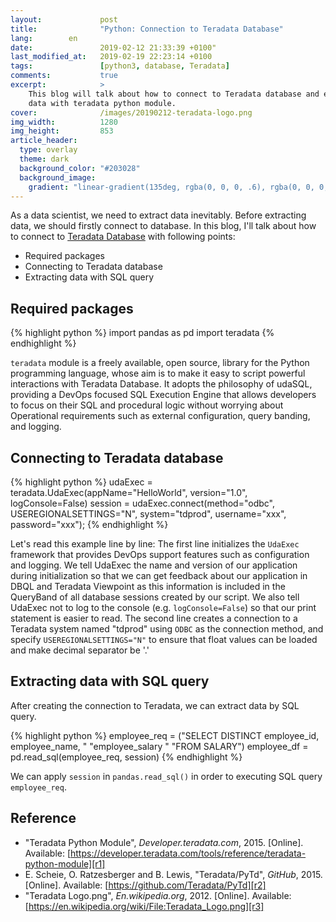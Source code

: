 ```yaml
---
layout:             post
title:              "Python: Connection to Teradata Database"
lang:        en
date:               2019-02-12 21:33:39 +0100"
last_modified_at:   2019-02-19 22:23:14 +0100
tags:               [python3, database, Teradata]
comments:           true
excerpt:            >
    This blog will talk about how to connect to Teradata database and extract
    data with teradata python module.
cover:              /images/20190212-teradata-logo.png
img_width:          1280
img_height:         853
article_header:
  type: overlay
  theme: dark
  background_color: "#203028"
  background_image:
    gradient: "linear-gradient(135deg, rgba(0, 0, 0, .6), rgba(0, 0, 0, .4))"
---
```


As a data scientist, we need to extract data inevitably. Before extracting
data, we should firstly connect to database. In this blog, I'll talk about how
to connect to [Teradata Database][Teradata] with following points:

- Required packages
- Connecting to Teradata database
- Extracting data with SQL query

## Required packages
{% highlight python %}
import pandas as pd
import teradata
{% endhighlight %}

`teradata` module is a freely available, open source, library for the Python
programming language, whose aim is to make it easy to script powerful
interactions with Teradata Database. It adopts the philosophy of udaSQL,
providing a DevOps focused SQL Execution Engine that allows developers to focus
on their SQL and procedural logic without worrying about Operational
requirements such as external configuration, query banding, and logging.

## Connecting to Teradata database
{% highlight python %}
udaExec = teradata.UdaExec(appName="HelloWorld", version="1.0",
                           logConsole=False)
session = udaExec.connect(method="odbc",
                          USEREGIONALSETTINGS="N",
                          system="tdprod",
                          username="xxx",
                          password="xxx");
{% endhighlight %}

Let's read this example line by line: The first line initializes the `UdaExec`
framework that provides DevOps support features such as configuration and
logging. We tell UdaExec the name and version of our application during
initialization so that we can get feedback about our application in DBQL and
Teradata Viewpoint as this information is included in the QueryBand of all
database sessions created by our script.  We also tell UdaExec not to log to
the console (e.g. `logConsole=False`) so that our print statement is easier to
read. The second line creates a connection to a Teradata system named "tdprod"
using `ODBC` as the connection method, and specify `USEREGIONALSETTINGS="N"` to
ensure that float values can be loaded and make decimal separator be '.'

## Extracting data with SQL query
After creating the connection to Teradata, we can extract data by SQL query.

{% highlight python %}
employee_req = ("SELECT DISTINCT employee_id, employee_name, "
                "employee_salary "
                "FROM SALARY")
employee_df = pd.read_sql(employee_req, session)
{% endhighlight %}

We can apply `session` in `pandas.read_sql()` in order to executing SQL query
`employee_req`.

## Reference
- "Teradata Python Module", _Developer.teradata.com_, 2015. [Online]. Available: [https://developer.teradata.com/tools/reference/teradata-python-module][r1]
- E. Scheie, O. Ratzesberger and B. Lewis, "Teradata/PyTd", _GitHub_, 2015. [Online]. Available: [https://github.com/Teradata/PyTd][r2]
- "Teradata Logo.png", _En.wikipedia.org_, 2012. [Online]. Available: [https://en.wikipedia.org/wiki/File:Teradata_Logo.png][r3]

[Teradata]: https://en.wikipedia.org/wiki/Teradata
[r1]: https://developer.teradata.com/tools/reference/teradata-python-module
[r2]: https://github.com/Teradata/PyTd
[r3]: https://en.wikipedia.org/wiki/File:Teradata_Logo.png
